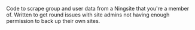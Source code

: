 Code to scrape group and user data from a Ningsite that you're a member of.  Written to get round issues with site admins not having enough permission to back up their own sites. 
